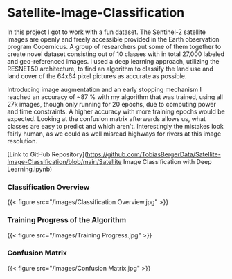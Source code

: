 # Satellite-Image-Classification

In this project I got to work with a fun dataset. The Sentinel-2 satellite images are openly and freely accessible provided in the Earth observation program Copernicus. A group of researchers put some of them together to create novel dataset consisting out of 10 classes with in total 27,000 labeled and geo-referenced images. I used a deep learning approach, utilizing the RESNET50 architecture, to find an algorithm to classify the land use and land cover of the 64x64 pixel pictures as accurate as possible. 

Introducing image augmentation and an early stopping mechanism I reached an accuracy of ~87 % with my algorithm that was trained, using all 27k images, though only running for 20 epochs, due to computing power and time constraints. A higher accuracy with more training epochs would be expected. Looking at the confusion matrix afterwards allows us, what classes are easy to predict and which aren't. Interestingly the mistakes look fairly human, as we could as well misread highways for rivers at this image resolution.


[Link to GitHub Repository](https://github.com/TobiasBergerData/Satellite-Image-Classification/blob/main/Satellite Image Classification with Deep Learning.ipynb)

### Classification Overview

{{< figure src="/images/Classification Overview.jpg" >}}

### Training Progress of the Algorithm

{{< figure src="/images/Training Progress.jpg" >}}

### Confusion Matrix

{{< figure src="/images/Confusion Matrix.jpg" >}}
